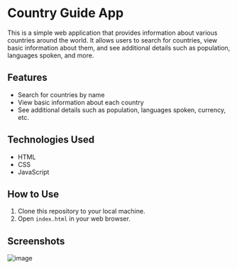 # Country Guide App

This is a simple web application that provides information about various countries around the world. It allows users to search for countries, view basic information about them, and see additional details such as population, languages spoken, and more.

## Features

- Search for countries by name
- View basic information about each country
- See additional details such as population, languages spoken, currency, etc.

## Technologies Used

- HTML
- CSS
- JavaScript

## How to Use

1. Clone this repository to your local machine.
2. Open `index.html` in your web browser.

## Screenshots

![image](https://github.com/adithigayathri/country-guide/assets/141503934/12d018c1-787f-4d48-aaad-c8a689ac579e)

